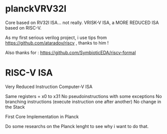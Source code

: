 # planckVRV32I
Core based on RV32I ISA... not really. VRISK-V ISA, a MORE REDUCED ISA based on RISC-V.


As my first serious verilog project, i use tips from https://github.com/ataradov/riscv , thanks to him !

Also thanks for : https://github.com/SymbioticEDA/riscv-formal

# RISC-V ISA

Very Reduced Instruction Computer-V ISA

Same registers = x0 to x31
No pseudoinstructions with some exceptions
No branching instructions (execute instruction one after another)
No change in the Stack

First Core Implementation in Planck

Do some researchs on the Planck lenght to see why i want to do that.
